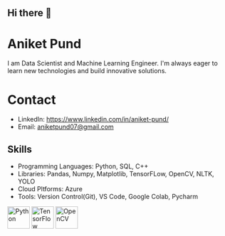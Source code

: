 ## Hi there 👋
# Aniket Pund
I am Data Scientist and Machine Learning Engineer. I'm always eager to learn new technologies and build innovative solutions.

# Contact
* LinkedIn: https://www.linkedin.com/in/aniket-pund/
* Email: aniketpund07@gmail.com

## Skills
* Programming Languages: Python, SQL, C++
* Libraries: Pandas, Numpy, Matplotlib, TensorFLow, OpenCV, NLTK, YOLO
* Cloud Pltforms: Azure
* Tools: Version Control(Git), VS Code, Google Colab, Pycharm

<img src="https://imgcdn.stablediffusionweb.com/2024/10/8/4d96a4cd-90d1-4053-9b9b-aa3d03ba158a.jpg" alt="Python" width="50" height="50">  <img src="https://uxwing.com/wp-content/themes/uxwing/download/brands-and-social-media/google-tensorflow-icon.png" alt="TensorFlow" width="50" height="50">  <img src="https://static-00.iconduck.com/assets.00/opencv-icon-1657x2048-3wu3ib6x.png" alt="OpenCV" width="50" height="50">






 

